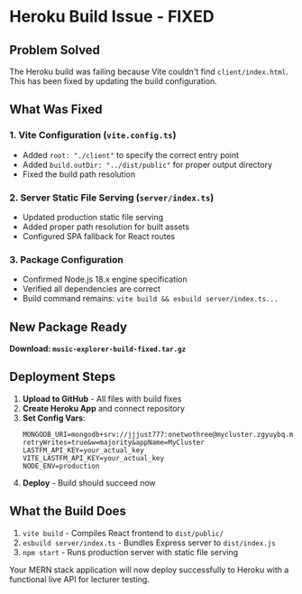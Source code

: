 # Heroku Build Issue - FIXED

## Problem Solved
The Heroku build was failing because Vite couldn't find `client/index.html`. This has been fixed by updating the build configuration.

## What Was Fixed

### 1. Vite Configuration (`vite.config.ts`)
- Added `root: "./client"` to specify the correct entry point
- Added `build.outDir: "../dist/public"` for proper output directory
- Fixed the build path resolution

### 2. Server Static File Serving (`server/index.ts`)
- Updated production static file serving
- Added proper path resolution for built assets
- Configured SPA fallback for React routes

### 3. Package Configuration
- Confirmed Node.js 18.x engine specification
- Verified all dependencies are correct
- Build command remains: `vite build && esbuild server/index.ts...`

## New Package Ready
**Download: `music-explorer-build-fixed.tar.gz`**

## Deployment Steps

1. **Upload to GitHub** - All files with build fixes
2. **Create Heroku App** and connect repository
3. **Set Config Vars**:
   ```
   MONGODB_URI=mongodb+srv://jjjust777:onetwothree@mycluster.zgyuybq.mongodb.net/?retryWrites=true&w=majority&appName=MyCluster
   LASTFM_API_KEY=your_actual_key
   VITE_LASTFM_API_KEY=your_actual_key
   NODE_ENV=production
   ```
4. **Deploy** - Build should succeed now

## What the Build Does
1. `vite build` - Compiles React frontend to `dist/public/`
2. `esbuild server/index.ts` - Bundles Express server to `dist/index.js`
3. `npm start` - Runs production server with static file serving

Your MERN stack application will now deploy successfully to Heroku with a functional live API for lecturer testing.